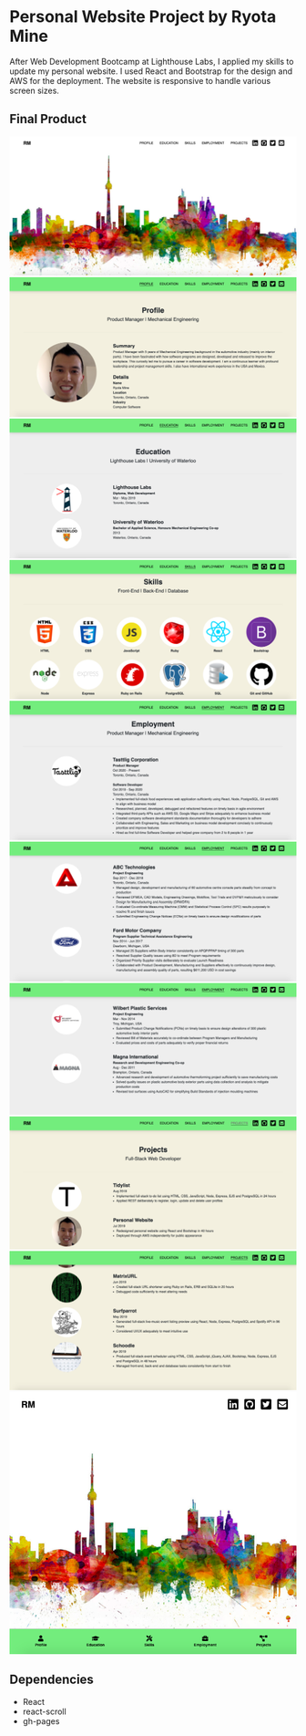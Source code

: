 # Personal Website Project by Ryota Mine

After Web Development Bootcamp at Lighthouse Labs, I applied my skills to update my personal website. I used React and Bootstrap for the design and AWS for the deployment. The website is responsive to handle various screen sizes.

## Final Product

!["Screenshot of website - home"](https://github.com/ryotamine/ryotamine.github.io/blob/master/docs/website-home.png)
!["Screenshot of website - profile"](https://github.com/ryotamine/ryotamine.github.io/blob/master/docs/website-profile.png)
!["Screenshot of website - education"](https://github.com/ryotamine/ryotamine.github.io/blob/master/docs/website-education.png)
!["Screenshot of website - skills"](https://github.com/ryotamine/ryotamine.github.io/blob/master/docs/website-skills.png)
!["Screenshot of website - employment - 1"](https://github.com/ryotamine/ryotamine.github.io/blob/master/docs/website-employment-1.png)
!["Screenshot of website - employment - 2"](https://github.com/ryotamine/ryotamine.github.io/blob/master/docs/website-employment-2.png)
!["Screenshot of website - employment - 3"](https://github.com/ryotamine/ryotamine.github.io/blob/master/docs/website-employment-3.png)
!["Screenshot of website - projects - 1"](https://github.com/ryotamine/ryotamine.github.io/blob/master/docs/website-projects-1.png)
!["Screenshot of website - projects - 2"](https://github.com/ryotamine/ryotamine.github.io/blob/master/docs/website-projects-2.png)
!["Screenshot of website - responsive"](https://github.com/ryotamine/ryotamine.github.io/blob/master/docs/website-responsive.png)

## Dependencies

- React
- react-scroll
- gh-pages

